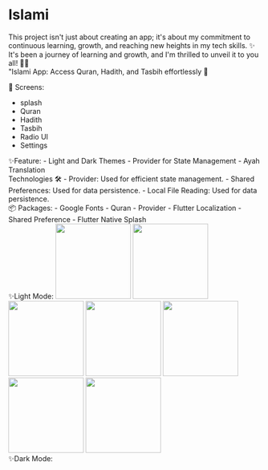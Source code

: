 # Islami

<div>This project isn't just about creating an app; it's about my commitment to continuous learning, growth, and reaching new heights in my tech skills. ✨️</div>
<div>It's been a journey of learning and growth, and I'm thrilled to unveil it to you all! 🙏🏻 </div>
<div>"Islami	 App: Access Quran, Hadith, and Tasbih effortlessly 🕌</div>

<div>

📱 Screens:
- splash
- Quran
- Hadith
- Tasbih
- Radio UI
- Settings 
</div>

<div>
✨Feature:
- Light and Dark Themes
- Provider for State Management
- Ayah Translation
</div>
<div>
Technologies 🛠
-  Provider: Used for efficient state management.
- Shared Preferences: Used for data persistence.
- Local File Reading: Used for data persistence.
</div>
<div>
📦 Packages:
- Google Fonts
- Quran
- Provider
- Flutter Localization
- Shared Preference
- Flutter Native Splash
</div>

<div>
 ✨Light Mode: 

<img src="https://github.com/ibrahimelseginy/Islami/assets/160798019/7c8e5b48-e245-4c11-9fb5-f8a55c65dc11.png " width="150" >
<img src="https://github.com/ibrahimelseginy/Islami/assets/160798019/a208289e-b27e-4003-a284-5a335f6f4a82.png " width="150" >
<img src="https://github.com/ibrahimelseginy/Islami/assets/160798019/74a2db6d-5341-443c-8777-ca04a38f2876 " width="150" >
<img src="https://github.com/ibrahimelseginy/Islami/assets/160798019/a97674a8-cf60-4886-b4f9-d29c8a6e5401.png " width="150" >
<img src="https://github.com/ibrahimelseginy/Islami/assets/160798019/b57eef86-52b1-41f6-9a74-9b5e60547acf.png " width="150" >
<img src="https://github.com/ibrahimelseginy/Islami/assets/160798019/2b23aa4c-14aa-4b21-9569-5875be67eae3.png " width="150" >
<img src="https://github.com/ibrahimelseginy/Islami/assets/160798019/7ec0576c-12dd-4960-897a-c785ed74258f.png " width="150" > 
</div>

<div>
 ✨Dark Mode:

</div>
